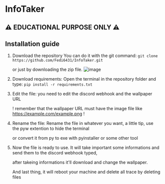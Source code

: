 # InfoTaker
## ⚠ EDUCATIONAL PURPOSE ONLY ⚠

## Installation guide

1) Download the repository
   You can do it with the git command: `git clone https://github.com/Fedi6431/InfoTaker.git`
   
   or just by downloading the zip file.
![image](https://github.com/user-attachments/assets/4151c84b-87ef-46ab-9408-52e8201ea305)

2) Download requirements:
   Open the terminal in the repository folder and type: `pip install -r requirements.txt`

3) Edit the file:
   you need to edit the discord webhook and the wallpaper URL
   
   ! remember that the wallpaper URL must have the image file like https://example.com/example.png !

4) Rename the file:
   Rename the file in whatever you want, a little tip, use the pyw extention to hide the terminal
   
   or convert it from py to exe with pyinstaller or some other tool

5) Now the file is ready to use.
   It will take important some informations and send them to the discord webhook typed,
   
   after takeing informations it'll download and change the wallpaper.
   
   And last thing, it will reboot your machine and delete all trace by deleting files
